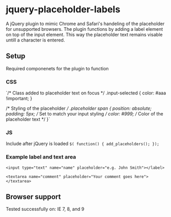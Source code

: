 jquery-placeholder-labels
=========================

A jQuery plugin to mimic Chrome and Safari's handeling of the placeholder for unsupported browsers. The plugin functions by adding a label element on top of the input element. This way the placeholder text remains visable untill a character is entered.

Setup
-----
Required componenets for the plugin to function

### CSS
`/* Class added to placeholder text on focus */
.input-selected {
	color: #aaa !important;
	}

/* Styling of the placeholder */
.placeholder span {
  position: absolute;
  padding: 5px; /* Set to match your input styling */
  color: #999; /* Color of the placeholder text */
  }`

### JS
Include after jQuery is loaded
`$( function() {
    add_placeholders();
	});
`

### Example label and text area
`<input type="text" name="name" placeholder="e.g. John Smith"></label>`

`<textarea name="comment" placeholder="Your comment goes here"></textarea>`


Browser support
---------------
Tested successfully on:
IE 7, 8, and 9



